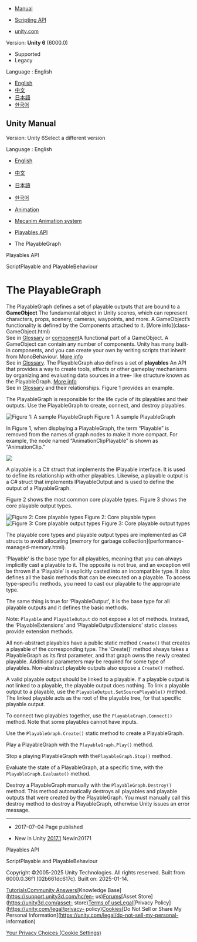 [](https://docs.unity3d.com)

  * [Manual](../Manual/index.html)
  * [Scripting API](../ScriptReference/index.html)

  * [unity.com](https://unity.com/)

Version: **Unity 6** (6000.0)

  * Supported
  * Legacy

Language : English

  * [English](/Manual/Playables-Graph.html)
  * [中文](/cn/current/Manual/Playables-Graph.html)
  * [日本語](/ja/current/Manual/Playables-Graph.html)
  * [한국어](/kr/current/Manual/Playables-Graph.html)

[](https://docs.unity3d.com)

## Unity Manual

Version: Unity 6Select a different version

Language : English

  * [English](/Manual/Playables-Graph.html)
  * [中文](/cn/current/Manual/Playables-Graph.html)
  * [日本語](/ja/current/Manual/Playables-Graph.html)
  * [한국어](/kr/current/Manual/Playables-Graph.html)

  * [Animation](AnimationSection.html)
  * [Mecanim Animation system](AnimationOverview.html)
  * [Playables API](Playables.html)
  * The PlayableGraph

[](Playables.html)

Playables API

[](Playables-ScriptPlayable.html)

ScriptPlayable and PlayableBehaviour

# The PlayableGraph

The PlayableGraph defines a set of playable outputs that are bound to a
**GameObject** The fundamental object in Unity scenes, which can represent
characters, props, scenery, cameras, waypoints, and more. A GameObject’s
functionality is defined by the Components attached to it. [More info](class-
GameObject.html)  
See in [Glossary](Glossary.html#GameObject) or [component](Components.html)A
functional part of a GameObject. A GameObject can contain any number of
components. Unity has many built-in components, and you can create your own by
writing scripts that inherit from MonoBehaviour. [More
info](UsingComponents.html)  
See in [Glossary](Glossary.html#component). The PlayableGraph also defines a
set of **playables** An API that provides a way to create tools, effects or
other gameplay mechanisms by organizing and evaluating data sources in a tree-
like structure known as the PlayableGraph. [More info](Playables.html)  
See in [Glossary](Glossary.html#Playables) and their relationships. Figure 1
provides an example.

The PlayableGraph is responsible for the life cycle of its playables and their
outputs. Use the PlayableGraph to create, connect, and destroy playables.

![Figure 1: A sample PlayableGraph](../uploads/Main/PlayablesGraph0.png)
Figure 1: A sample PlayableGraph

In Figure 1, when displaying a PlayableGraph, the term “Playable” is removed
from the names of graph nodes to make it more compact. For example, the node
named “AnimationClipPlayable” is shown as “AnimationClip.”

![](../uploads/Main/PlayablesGraphWarning.png)

A playable is a C# struct that implements the IPlayable interface. It is used
to define its relationship with other playables. Likewise, a playable output
is a C# struct that implements IPlayableOutput and is used to define the
output of a PlayableGraph.

Figure 2 shows the most common core playable types. Figure 3 shows the core
playable output types.

![Figure 2: Core playable types](../uploads/Main/PlayablesGraph1.png) Figure
2: Core playable types ![Figure 3: Core playable output
types](../uploads/Main/PlayablesGraph2.png) Figure 3: Core playable output
types

The playable core types and playable output types are implemented as C#
structs to avoid allocating [memory for garbage collection](performance-
managed-memory.html).

‘Playable’ is the base type for all playables, meaning that you can always
implicitly cast a playable to it. The opposite is not true, and an exception
will be thrown if a ‘Playable’ is explicitly casted into an incompatible type.
It also defines all the basic methods that can be executed on a playable. To
access type-specific methods, you need to cast our playable to the appropriate
type.

The same thing is true for ‘PlayableOutput’, it is the base type for all
playable outputs and it defines the basic methods.

Note: `Playable` and `PlayableOutput` do not expose a lot of methods. Instead,
the ‘PlayableExtensions’ and ‘PlayableOutputExtensions’ static classes provide
extension methods.

All non-abstract playables have a public static method `Create()` that creates
a playable of the corresponding type. The ‘Create()’ method always takes a
PlayableGraph as its first parameter, and that graph owns the newly created
playable. Additional parameters may be required for some type of playables.
Non-abstract playable outputs also expose a `Create()` method.

A valid playable output should be linked to a playable. If a playable output
is not linked to a playable, the playable output does nothing. To link a
playable output to a playable, use the `PlayableOutput.SetSourcePlayable()`
method. The linked playable acts as the root of the playable tree, for that
specific playable output.

To connect two playables together, use the `PlayableGraph.Connect()` method.
Note that some playables cannot have inputs.

Use the `PlayableGraph.Create()` static method to create a PlayableGraph.

Play a PlayableGraph with the `PlayableGraph.Play()` method.

Stop a playing PlayableGraph with the`PlayableGraph.Stop()` method.

Evaluate the state of a PlayableGraph, at a specific time, with the
`PlayableGraph.Evaluate()` method.

Destroy a PlayableGraph manually with the `PlayableGraph.Destroy()` method.
This method automatically destroys all playables and playable outputs that
were created by the PlayableGraph. You must manually call this destroy method
to destroy a PlayableGraph, otherwise Unity issues an error message.

* * *

  * 2017–07–04 Page published 

  * New in Unity [2017.1](../Manual/30_search.html?q=newin20171) NewIn20171

[](Playables.html)

Playables API

[](Playables-ScriptPlayable.html)

ScriptPlayable and PlayableBehaviour

Copyright ©2005-2025 Unity Technologies. All rights reserved. Built from
6000.0.36f1 (02b661dc617c). Built on: 2025-01-14.

[Tutorials](https://learn.unity.com/)[Community
Answers](https://answers.unity3d.com)[Knowledge
Base](https://support.unity3d.com/hc/en-
us)[Forums](https://forum.unity3d.com)[Asset Store](https://unity3d.com/asset-
store)[Terms of
use](https://docs.unity3d.com/Manual/TermsOfUse.html)[Legal](https://unity.com/legal)[Privacy
Policy](https://unity.com/legal/privacy-
policy)[Cookies](https://unity.com/legal/cookie-policy)[Do Not Sell or Share
My Personal Information](https://unity.com/legal/do-not-sell-my-personal-
information)

[Your Privacy Choices (Cookie Settings)](javascript:void\(0\);)

